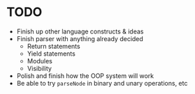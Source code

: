 # TODO
- Finish up other language constructs & ideas
- Finish parser with anything already decided
    - Return statements
    - Yield statements
    - Modules
    - Visibility
- Polish and finish how the OOP system will work
- Be able to try `parseNode` in binary and unary operations, etc